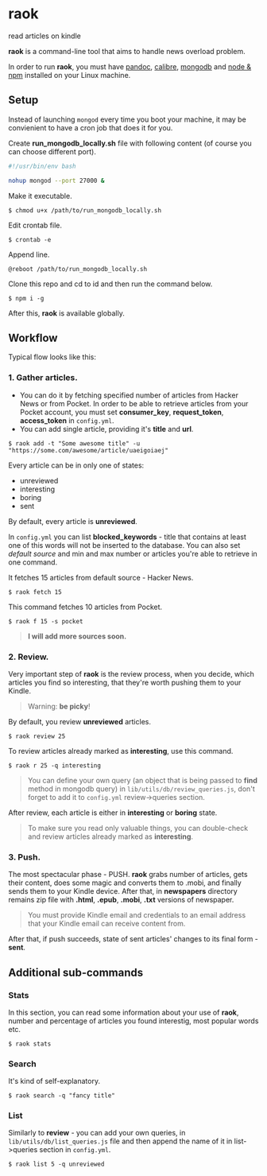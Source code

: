 # raok

read articles on kindle

**raok** is a command-line tool that aims to handle news overload problem.

In order to run **raok**, you must have [pandoc](http://pandoc.org/), [calibre](https://calibre-ebook.com/), [mongodb](https://www.mongodb.com/) and [node & npm](https://nodejs.org/en/) installed on your Linux machine.

## Setup

Instead of launching `mongod` every time you boot your machine, it may be convienient to have a cron job that does it for you.

Create **run_mongodb_locally.sh** file with following content (of course you can choose different port).

```bash
#!/usr/bin/env bash

nohup mongod --port 27000 &
```

Make it executable.

```console
$ chmod u+x /path/to/run_mongodb_locally.sh
```

Edit crontab file.

```console
$ crontab -e
```

Append line.

```console
@reboot /path/to/run_mongodb_locally.sh
```

Clone this repo and cd to id and then run the command below.

```console
$ npm i -g
```

After this, **raok** is available globally.

## Workflow

Typical flow looks like this:

### 1. Gather articles.

* You can do it by fetching specified number of articles from Hacker News or from Pocket. In order to be able to retrieve articles from your Pocket account, you must set **consumer_key**, **request_token**, **access_token** in `config.yml`.
* You can add single article, providing it's **title** and **url**.

```console
$ raok add -t "Some awesome title" -u "https://some.com/awesome/article/uaeigoiaej"
```

Every article can be in only one of states:

* unreviewed
* interesting
* boring
* sent

By default, every article is **unreviewed**.

In `config.yml` you can list **blocked_keywords** - title that contains at least one of this words will not be inserted to the database. You can also set _default source_ and min and max number or articles you're able to retrieve in one command.

It fetches 15 articles from default source - Hacker News.

```console
$ raok fetch 15
```

This command fetches 10 articles from Pocket.

```console
$ raok f 15 -s pocket
```

> **I will add more sources soon.**

### 2. Review.

Very important step of **raok** is the review process, when you decide, which articles you find so interesting, that they're worth pushing them to your Kindle.

> Warning: **be picky**!

By default, you review **unreviewed** articles.

```console
$ raok review 25
```

To review articles already marked as **interesting**, use this command.

```console
$ raok r 25 -q interesting
```

> You can define your own query (an object that is being passed to **find** method in mongodb query) in `lib/utils/db/review_queries.js`, don't forget to add it to `config.yml` review->queries section.

After review, each article is either in **interesting** or **boring** state.

> To make sure you read only valuable things, you can double-check and review articles already marked as **interesting**.

### 3. Push.

The most spectacular phase - PUSH. **raok** grabs number of articles, gets their content, does some magic and converts them to .mobi, and finally sends them to your Kindle device. After that, in **newspapers** directory remains zip file with **.html**, **.epub**, **.mobi**, **.txt** versions of newspaper.

> You must provide Kindle email and credentials to an email address that your Kindle email can receive content from.

After that, if push succeeds, state of sent articles' changes to its final form - **sent**.

## Additional sub-commands

### Stats

In this section, you can read some information about your use of **raok**, number and percentage of articles you found interestig, most popular words etc.

```console
$ raok stats
```

### Search

It's kind of self-explanatory.

```console
$ raok search -q "fancy title"
```

### List

Similarly to **review** - you can add your own queries, in `lib/utils/db/list_queries.js` file and then append the name of it in list->queries section in `config.yml`.

```console
$ raok list 5 -q unreviewed
```
